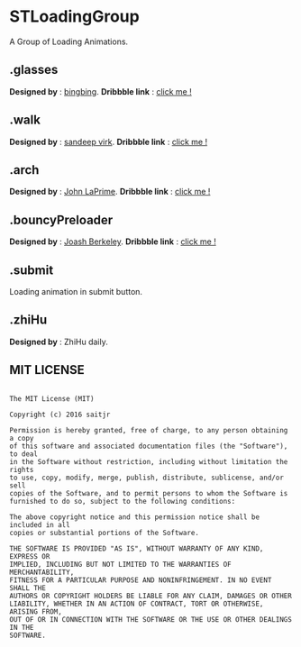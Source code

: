 # STLoadingGroup

A Group of Loading Animations.

## .glasses

**Designed by** : [bingbing](https://dribbble.com/bingbing). **Dribbble link** : [click me !](https://dribbble.com/shots/2124921-togic-loading)

## .walk

**Designed by** : [sandeep virk](https://dribbble.com/sandeepvirk87). **Dribbble link** : [click me !](https://dribbble.com/shots/2341109-Loading)

## .arch

**Designed by** : [John LaPrime](https://dribbble.com/johnlaprime). **Dribbble link** : [click me !](https://dribbble.com/shots/2392622-Loading-Animation)

## .bouncyPreloader

**Designed by** :  [Joash Berkeley](https://dribbble.com/JoashBerkeley). **Dribbble link** : [click me !](https://dribbble.com/shots/2391053-Bouncy-Preloader)

## .submit

Loading animation in submit button.

## .zhiHu

**Designed by** : ZhiHu daily.

## MIT LICENSE

``` 

The MIT License (MIT)

Copyright (c) 2016 saitjr

Permission is hereby granted, free of charge, to any person obtaining a copy
of this software and associated documentation files (the "Software"), to deal
in the Software without restriction, including without limitation the rights
to use, copy, modify, merge, publish, distribute, sublicense, and/or sell
copies of the Software, and to permit persons to whom the Software is
furnished to do so, subject to the following conditions:

The above copyright notice and this permission notice shall be included in all
copies or substantial portions of the Software.

THE SOFTWARE IS PROVIDED "AS IS", WITHOUT WARRANTY OF ANY KIND, EXPRESS OR
IMPLIED, INCLUDING BUT NOT LIMITED TO THE WARRANTIES OF MERCHANTABILITY,
FITNESS FOR A PARTICULAR PURPOSE AND NONINFRINGEMENT. IN NO EVENT SHALL THE
AUTHORS OR COPYRIGHT HOLDERS BE LIABLE FOR ANY CLAIM, DAMAGES OR OTHER
LIABILITY, WHETHER IN AN ACTION OF CONTRACT, TORT OR OTHERWISE, ARISING FROM,
OUT OF OR IN CONNECTION WITH THE SOFTWARE OR THE USE OR OTHER DEALINGS IN THE
SOFTWARE.
```
